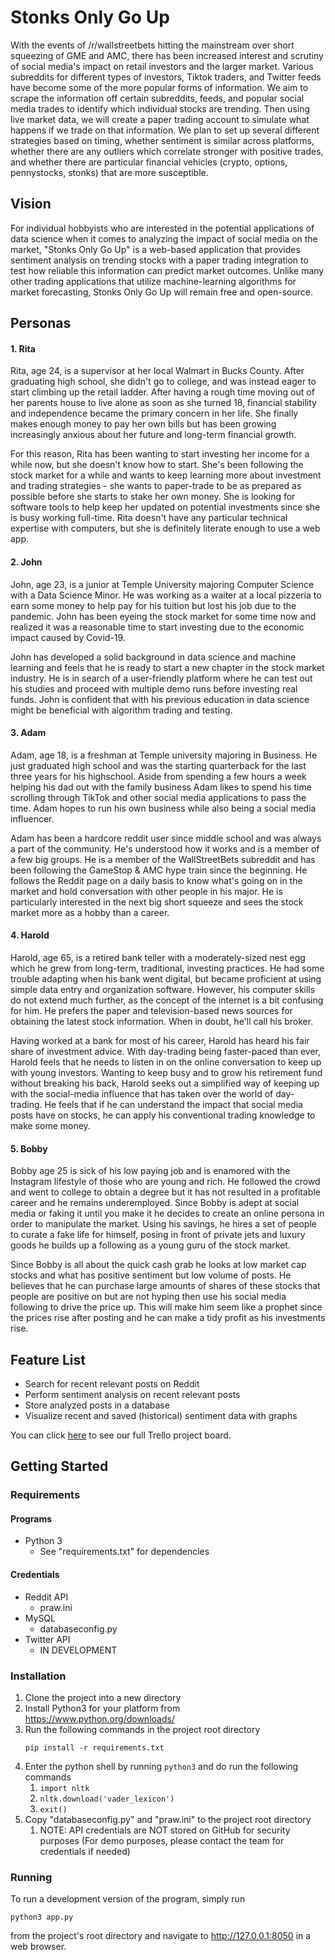 # Stonks Only Go Up

With the events of /r/wallstreetbets hitting the mainstream over short squeezing of GME and AMC, there has been increased interest and scrutiny of social media's impact on retail investors and the larger market. Various subreddits for different types of investors, Tiktok traders, and Twitter feeds have become some of the more popular forms of information. We aim to scrape the information off certain subreddits, feeds, and popular social media trades to identify which individual stocks are trending. Then using live market data, we will create a paper trading account to simulate what happens if we trade on that information. We plan to set up several different strategies based on timing, whether sentiment is similar across platforms, whether there are any outliers which correlate stronger with positive trades, and whether there are particular financial vehicles (crypto, options, pennystocks, stonks) that are more susceptible.

## Vision

For individual hobbyists who are interested in the potential applications of data science when it comes to analyzing the impact of social media on the market, "Stonks Only Go Up" is a web-based application that provides sentiment analysis on trending stocks with a paper trading integration to test how reliable this information can predict market outcomes. Unlike many other trading applications that utilize machine-learning algorithms for market forecasting, Stonks Only Go Up will remain free and open-source.

## Personas

#### **1. Rita**

Rita, age 24, is a supervisor at her local Walmart in Bucks County. After graduating high school, she didn't go to college, and was instead eager to start climbing up the retail ladder. After having a rough time moving out of her parents house to live alone as soon as she turned 18, financial stability and independence became the primary concern in her life. She finally makes enough money to pay her own bills but has been growing increasingly anxious about her future and long-term financial growth. 

For this reason, Rita has been wanting to start investing her income for a while now, but she doesn't know how to start. She's been following the stock market for a while and wants to keep learning more about investment and trading strategies - she wants to paper-trade to be as prepared as possible before she starts to stake her own money. She is looking for software tools to help keep her updated on potential investments since she is busy working full-time. Rita doesn't have any particular technical expertise with computers, but she is definitely literate enough to use a web app.

#### **2. John**

John, age 23, is a junior at Temple University majoring Computer Science with a Data Science Minor. He was working as a waiter at a local pizzeria to earn some money to help pay for his tuition but lost his job due to the pandemic. John has been eyeing the stock market for some time now and realized it was a reasonable time to start investing due to the economic impact caused by Covid-19. 
  
John has developed a solid background in data science and machine learning and feels that he is ready to start a new chapter in the stock market industry. He is in search of a user-friendly platform where he can test out his studies and proceed with multiple demo runs before investing real funds. John is confident that with his previous education in data science might be beneficial with algorithm trading and testing. 

#### **3. Adam**

Adam, age 18, is a freshman at Temple university majoring in Business. He just graduated high school and was the starting quarterback for the last three years for his highschool. Aside from spending a few hours a week helping his dad out with the family business Adam likes to spend his time scrolling through TikTok and other social media applications to pass the time. Adam hopes to run his own business while also being a social media influencer.

Adam has been a hardcore reddit user since middle school and was always a part of the community. He's understood how it works and is a member of a few big groups. He is a member of the WallStreetBets subreddit and has been following the GameStop & AMC hype train since the beginning. He follows the Reddit page on a daily basis to know what's going on in the market and hold conversation with other people in his major. He is particularly interested in the next big short squeeze and sees the stock market more as a hobby than a career.

#### **4. Harold**

Harold, age 65, is a retired bank teller with a moderately-sized nest egg which he grew from long-term, traditional, investing practices. He had some trouble adapting when his bank went digital, but became proficient at using simple data entry and organization software. However, his computer skills do not extend much further, as the concept of the internet is a bit confusing for him. He prefers the paper and television-based news sources for obtaining the latest stock information. When in doubt, he'll call his broker.

Having worked at a bank for most of his career, Harold has heard his fair share of investment advice. With day-trading being faster-paced than ever, Harold feels that he needs to listen in on the online conversation to keep up with young investors. Wanting to keep busy and to grow his retirement fund without breaking his back, Harold seeks out a simplified way of keeping up with the social-media influence that has taken over the world of day-trading. He feels that if he can understand the impact that social media posts have on stocks, he can apply his conventional trading knowledge to make some money.

#### **5. Bobby**

Bobby age 25 is sick of his low paying job and is enamored with the Instagram lifestyle of those who are young and rich. He followed the crowd and went to college to obtain a degree but it has not resulted in a profitable career and he remains underemployed. Since Bobby is adept at social media or faking it until you make it he decides to create an online persona in order to manipulate the market. Using his savings, he hires a set of people to curate a fake life for himself, posing in front of private jets and luxury goods he builds up a following as a young guru of the stock market. 

Since Bobby is all about the quick cash grab he looks at low market cap stocks and what has positive sentiment but low volume of posts. He believes that he can purchase large amounts of shares of these stocks that people are positive on but are not hyping then use his social media following to drive the price up. This will make him seem like a prophet since the prices rise after posting and he can make a tidy profit as his investments rise. 

## Feature List

- Search for recent relevant posts on Reddit
- Perform sentiment analysis on recent relevant posts
- Store analyzed posts in a database
- Visualize recent and saved (historical) sentiment data with graphs

You can click [here](https://trello.com/b/mm51f6Tv/stonks-only-go-up) to see our full Trello project board.

## Getting Started

### Requirements

#### Programs

* Python 3
  * See "requirements.txt" for dependencies

#### Credentials

* Reddit API
  * praw.ini
* MySQL
  * databaseconfig.py
* Twitter API
  * IN DEVELOPMENT

### Installation

1. Clone the project into a new directory
2. Install Python3 for your platform from https://www.python.org/downloads/
3. Run the following commands in the project root directory
    ````
    pip install -r requirements.txt
    ````
4. Enter the python shell by running `python3` and do run the following commands
   1. `import nltk`
   2. `nltk.download('vader_lexicon')`
   3. `exit()`
5. Copy "databaseconfig.py" and "praw.ini" to the project root directory
   1. NOTE: API credentials are NOT stored on GitHub for security purposes
   (For demo purposes, please contact the team for credentials if needed)

### Running

To run a development version of the program, simply run 
````
python3 app.py
```` 
from the project's root directory and navigate to http://127.0.0.1:8050 in a web browser. 
